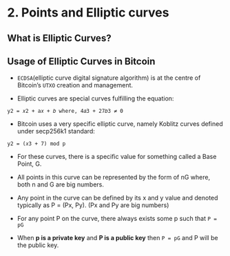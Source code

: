 # 2. Points and Elliptic curves


## What is Elliptic Curves?

## Usage of Elliptic Curves in Bitcoin

- `ECDSA`(elliptic curve digital signature algorithm) is at the centre of Bitcoin’s `UTXO` creation and management.

-  Elliptic curves are special curves fulfilling the equation:

```
y2 = 𝑥2 + a𝑥 + 𝑏 where, 4𝑎3 + 27𝑏3 ≠ 0
```

- Bitcoin uses a very specific elliptic curve, namely Koblitz curves defined under secp256k1 standard:

```
y2 = (𝑥3 + 7) mod p
```

- For these curves, there is a specific value for something called a Base Point, G.

- All points in this curve can be represented by the form of nG where, both n and G are big numbers.

- Any point in the curve can be defined by its x and y value and denoted typically as P = (Px, Py). (Px and Py are big numbers)

- For any point P on the curve, there always exists some p such that `P = pG`

- When **p is a private key** and **P is a public key** then `P = pG` and P will be the public key.
